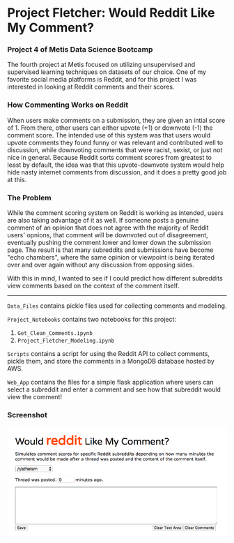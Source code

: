 # Project Fletcher: Would Reddit Like My Comment?  
### Project 4 of Metis Data Science Bootcamp  

The fourth project at Metis focused on utilizing unsupervised and supervised learning techniques on datasets of our choice. One of my favorite social media platforms is Reddit, and for this project I was interested in looking at Reddit comments and their scores.  

### How Commenting Works on Reddit  

When users make comments on a submission, they are given an intial score of 1. From there, other users can either upvote (+1) or downvote (-1) the comment score. The intended use of this system was that users would upvote comments they found funny or was relevant and contributed well to discussion, while downvoting comments that were racist, sexist, or just not nice in general. Because Reddit sorts comment scores from greatest to least by default, the idea was that this upvote-downvote system would help hide nasty internet comments from discussion, and it does a pretty good job at this.  

### The Problem  

While the comment scoring system on Reddit is working as intended, users are also taking advantage of it as well. If someone posts a genuine comment of an opinion that does not agree with the majority of Reddit users' opnions, that comment will be downvoted out of disagreement, eventually pushing the comment lower and lower down the submission page. The result is that many subreddits and submissions have become "echo chambers", where the same opinion or viewpoint is being iterated over and over again without any discussion from opposing sides.  

With this in mind, I wanted to see if I could predict how different subreddits view comments based on the context of the comment itself.  

---  

`Data_Files` contains pickle files used for collecting comments and modeling.  

`Project_Notebooks` contains two notebooks for this project:   

  1. `Get_Clean_Comments.ipynb`  
  2. `Project_Fletcher_Modeling.ipynb`  

`Scripts` contains a script for using the Reddit API to collect comments, pickle them, and store the comments in a MongoDB database hosted by AWS.  
  
`Web_App` contains the files for a simple flask application where users can select a subreddit and enter a comment and see how that subreddit would view the comment!   

### Screenshot  

![Flask App](https://github.com/ZachHeick/Project_Fletcher/blob/master/flask_app_screenshot.png)  
